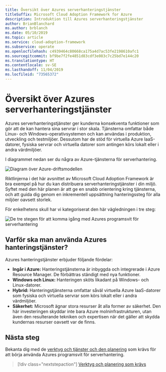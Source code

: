 ```yaml
---
title: Översikt över Azures serverhanteringstjänster
titleSuffix: Microsoft Cloud Adoption Framework for Azure
description: Introduktion till Azures serverhanteringstjänster
author: BrianBlanchard
ms.author: brblanch
ms.date: 05/10/2019
ms.topic: article
ms.service: cloud-adoption-framework
ms.subservice: operate
ms.openlocfilehash: c4939464c80668ca175a4d7ac53fe2198610afc1
ms.sourcegitcommit: bf9be7f2fe4851d83cdf3e083c7c25bd7e144c20
ms.translationtype: HT
ms.contentlocale: sv-SE
ms.lasthandoff: 11/04/2019
ms.locfileid: "73565372"
---
```

# <a name="overview-of-azure-server-management-services"></a>Översikt över Azures serverhanteringstjänster

Azures serverhanteringstjänster ger kunderna konsekventa funktioner som gör att de kan hantera sina servrar i stor skala. Tjänsterna omfattar både Linux- och Windows-operativsystemen och kan användas i produktion, utveckling och testmiljöer. Dessutom har de stöd för virtuella Azure IaaS-datorer, fysiska servrar och virtuella datorer som antingen körs lokalt eller i andra värdmiljöer.

I diagrammet nedan ser du några av Azure-tjänsterna för serverhantering.

![Diagram över Azure-driftsmodellen](./media/operations-diagram.png)

Riktlinjerna i det här avsnittet av Microsoft Cloud Adoption Framework är bra exempel på hur du kan distribuera serverhanteringstjänster i din miljö. Syftet med den här planen är att ge en snabb orientering kring tjänsterna, och att guida dig genom en inkrementell uppsättning hanteringssteg för alla miljöer oavsett storlek.

För enkelhetens skull har vi kategoriserat den här vägledningen i tre steg:

![De tre stegen för att komma igång med Azures programsvit för serverhantering](./media/operations-stages.png)

<!-- markdownlint-disable MD026 -->

## <a name="why-use-azure-management-services"></a>Varför ska man använda Azures hanteringstjänster?

Azures hanteringstjänster erbjuder följande fördelar:

- **Ingår i Azure:** Hanteringstjänsterna är inbyggda och integrerade i Azure Resource Manager. De förbättras ständigt med nya funktioner.
- **Windows och Linux:** Hanteringen sköts likadant på Windows- och Linux-datorer.
- **Hybrid:** Hanteringstjänsterna omfattar såväl virtuella Azure IaaS-datorer som fysiska och virtuella servrar som körs lokalt eller i andra värdmiljöer.
- **Säkerhet:** Microsoft ägnar stora resurser åt alla former av säkerhet. Den här investeringen skyddar inte bara Azure molninfrastrukturen, utan även den resulterande tekniken och expertisen när det gäller att skydda kundernas resurser oavsett var de finns.

## <a name="next-steps"></a>Nästa steg

Bekanta dig med de [verktyg och tjänster och den planering](./prerequisites.md) som krävs för att börja använda Azures programsvit för serverhantering.

> [!div class="nextstepaction"]
> [Verktyg och planering som krävs](./prerequisites.md)
